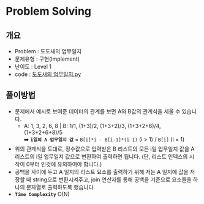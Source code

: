 # Problem Solving

## 개요

- Problem : 도도새의 업무일지
- 문제유형 : 구현(Implement)
- 난이도 : Level 1
- code : [도도새의 업무일지.py](https://kdt-gitlab.elice.io/yjk5309/algorithm-study-02/-/blob/master/2주차/2021-01-01/정소원/도도새의%20업무일지.py)

## 풀이방법

- 문제에서 예시로 보여준 데이터의 관계를 보면 A와 B값의 관계식을 세울 수 있습니다.
  - A: 1, 3, 2, 6, 8 | B: 1/1, (1+3)/2, (1+3+2)/3, (1+3+2+6)/4, (1+3+2+6+8)/5 <br>
    ➡️ **`i일의 A 업무일지 값`** = `B[i]*i - B[i-1]*(i-1)` (i > 1) / `B[i]` (i = 1)
- 위의 관계식을 토대로, 정수값으로 입력받은 B 리스트의 모든 i일 업무일지 값을 A 리스트의 i일 업무일지 값으로 변환하여 출력하면 됩니다. (단, 리스트 인덱스의 시작이 0부터 인것에 유의하여야 합니다.)
- 공백을 사이에 두고 A 일지의 리스트 요소를 출력하기 위해 저는 A 일지에 값을 저장할 때 string으로 변환시켜주고, join 연산자를 통해 공백을 기준으로 요소들을 하나의 문자열로 출력하도록 했습니다.
- **`Time Complexity`** O(N)
